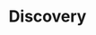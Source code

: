 ---
# Page settings
layout: homepage
keywords: nostr

# Hero section
title: Discovery
description: "Jobs where the goal is to discover something"
buttons:
    - content: Back
      url: '/'
      external_url: false
    # - icon: github
    #   content: Button with icon
    #   url: '#'
    #   external_url: true


# Grid navigation
grid_navigation:
    - title: Nostr Content Discovery
      excerpt: "Used to discover nostr-native content. Kind 5300"
      cta: View
      url: '/kinds/5300'
    - title: Nostr People Discovery
      excerpt: "Used to discover nostr npubs. Kind 5301"
      cta: View
      url: '/kinds/5301'
    - title: Nostr Content Search
      excerpt: "Used to search for notes. Kind 5302"
      cta: View
      url: '/kinds/5302'
---